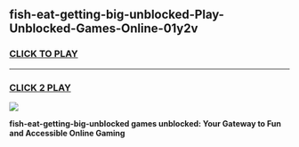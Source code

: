 
## fish-eat-getting-big-unblocked-Play-Unblocked-Games-Online-01y2v
<h3>
<a href="https://premium76.site?title=fish-eat-getting-big-unblocked&ref=25A">CLICK TO PLAY</a></h3>
<hr>

<h3>
<a href="https://premium76.site?title=fish-eat-getting-big-unblocked&ref=25A">CLICK 2 PLAY</a>
  
</h3>

<a href="https://premium76.site?title=fish-eat-getting-big-unblocked&ref=25A"><img src="https://clearcache.store/games.png"></a>


**fish-eat-getting-big-unblocked games unblocked: Your Gateway to Fun and Accessible Online Gaming**
